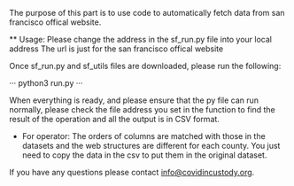 The purpose of this part is to use code to automatically fetch data from san francisco offical website.


** Usage:
Please change the address in the sf_run.py file into your local address
The url is just for the san francisco offical website

Once sf_run.py and sf_utils files are downloaded, please run the following:

···
python3 run.py
···

When everything is ready, and please ensure that the py file can run normally, please check the file address you set in the function to find the result of the operation and all the output is in CSV format.
 
 * For operator: The orders of columns are matched with those in the datasets and the web structures are different for each county. 
 You just need to copy the data in the csv to put them in the original dataset.

If you have any questions please contact info@covidincustody.org.

